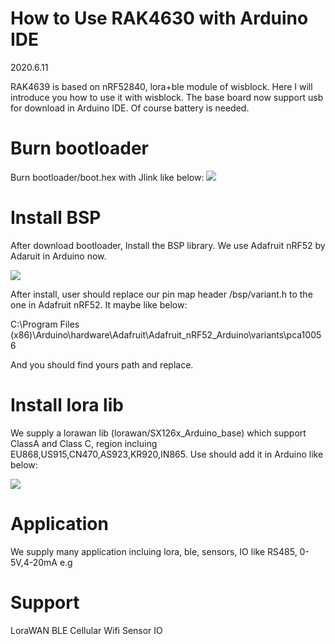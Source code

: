 How to Use RAK4630 with Arduino IDE
== 
2020.6.11

RAK4639 is based on nRF52840, lora+ble module of wisblock. Here I will introduce you how to use it with wisblock. The base board now support usb for download in Arduino IDE. Of course battery is needed.


# Burn bootloader

Burn bootloader/boot.hex with Jlink like below:
![](https://github.com/RAKWireless/Wisblock/blob/master/res/4630_download.png)


# Install BSP

After download bootloader, Install the BSP library. We use Adafruit nRF52 by Adaruit in Arduino now.

![](https://github.com/RAKWireless/Wisblock/blob/master/res/4630%20lib.png)

After install, user should replace our pin map header /bsp/variant.h to the one in Adafruit nRF52. It maybe like below:

C:\Program Files (x86)\Arduino\hardware\Adafruit\Adafruit_nRF52_Arduino\variants\pca10056

And you should find yours path and replace.

# Install lora lib

We supply a lorawan lib (lorawan/SX126x_Arduino_base) which support ClassA and Class C, region incluing EU868,US915,CN470,AS923,KR920,IN865. Use should add it in Arduino like below:

![](https://github.com/RAKWireless/Wisblock/blob/master/res/4630_install%20lib.png)

# Application

We supply many application incluing lora, ble, sensors, IO like RS485, 0-5V,4-20mA e.g

# Support 

LoraWAN BLE Cellular Wifi Sensor IO
